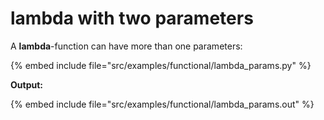 # lambda with two parameters


A **lambda**-function can have more than one parameters:

{% embed include file="src/examples/functional/lambda_params.py" %}

**Output:**

{% embed include file="src/examples/functional/lambda_params.out" %}


